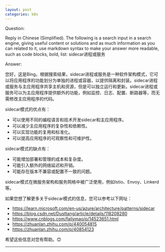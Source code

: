 ```yaml
---
layout: post
categories: k8s
---
```

Question:

Reply in Chinese (Simplified).
The following is a search input in a search engine, giving useful content or solutions and as much information as you can related to it, use markdown syntax to make your answer more readable, such as code blocks, bold, list:
sidecar进程或服务

Answer:

您好，这是Bing。根据搜索结果，sidecar进程或服务是一种软件架构模式，它可以将应用程序的功能划分为单独的进程或容器，以提供隔离和封装。sidecar进程或服务与主应用程序共享主机和资源，但是可以独立运行和更新。sidecar进程或服务可以为主应用程序提供额外的功能，例如监控、日志、配置、断路器等，而无需修改主应用程序的代码。  

sidecar模式的优点有：

- 可以使用不同的编程语言和技术开发sidecar和主应用程序。
- 可以减少主应用程序的复杂性和依赖性。
- 可以实现功能的复用和标准化。
- 可以提高应用程序的可观察性和可维护性。

sidecar模式的缺点有：

- 可能增加部署和管理的成本和复杂度。
- 可能引入额外的网络延迟和开销。
- 可能存在版本不兼容或配置不一致的问题。

sidecar模式在微服务架构和服务网格中被广泛使用，例如Istio、Envoy、Linkerd等。 

如果您想了解更多关于sidecar模式的信息，您可以参考以下网址：

-  https://learn.microsoft.com/en-us/azure/architecture/patterns/sidecar
-  https://blog.csdn.net/Dusttang/article/details/118208280
-  https://www.cnblogs.com/failymao/p/14523651.html
-  https://zhuanlan.zhihu.com/p/440054815
-  https://zhuanlan.zhihu.com/p/40854123

希望这些信息对您有帮助。😊


<hr/>

